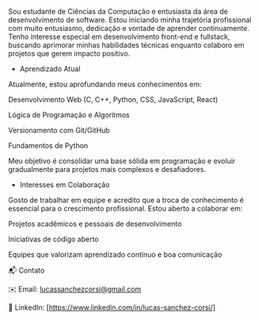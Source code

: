 Sou estudante de Ciências da Computação e entusiasta da área de desenvolvimento de software. Estou iniciando minha trajetória profissional com muito entusiasmo, dedicação e vontade de aprender continuamente.
Tenho interesse especial em desenvolvimento front-end e fullstack, buscando aprimorar minhas habilidades técnicas enquanto colaboro em projetos que gerem impacto positivo.

- Aprendizado Atual

Atualmente, estou aprofundando meus conhecimentos em:

Desenvolvimento Web (C, C++, Python, CSS, JavaScript, React)

Lógica de Programação e Algoritmos

Versionamento com Git/GitHub

Fundamentos de Python

Meu objetivo é consolidar uma base sólida em programação e evoluir gradualmente para projetos mais complexos e desafiadores.

- Interesses em Colaboração

Gosto de trabalhar em equipe e acredito que a troca de conhecimento é essencial para o crescimento profissional. Estou aberto a colaborar em:

Projetos acadêmicos e pessoais de desenvolvimento

Iniciativas de código aberto

Equipes que valorizam aprendizado contínuo e boa comunicação

📬 Contato

✉️ Email: lucassanchezcorsi@gmail.com

💼 LinkedIn: [https://www.linkedin.com/in/lucas-sanchez-corsi/]

